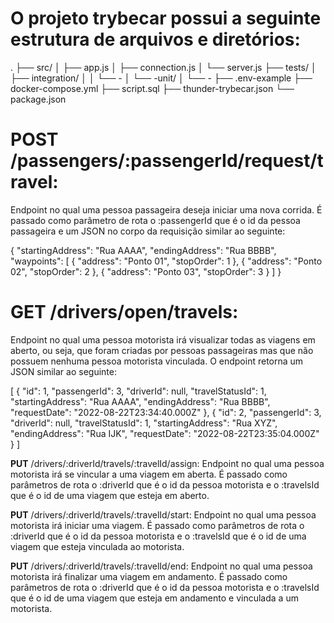 # O projeto trybecar possui a seguinte estrutura de arquivos e diretórios:
.
├── src/
│   ├── app.js
│   ├── connection.js
│   └── server.js
├── tests/
│   ├── integration/
│   │   └── -
│   └── -unit/
│       └── -
├── .env-example
├── docker-compose.yml
├── script.sql
├── thunder-trybecar.json
└── package.json


# POST /passengers/:passengerId/request/travel:
  Endpoint no qual uma pessoa passageira deseja iniciar uma nova corrida. É passado como parâmetro de rota o :passengerId que é o id da pessoa passageira e um JSON no corpo da requisição similar ao seguinte:

{
  "startingAddress": "Rua AAAA",
  "endingAddress": "Rua BBBB",
  "waypoints": [
    {
      "address": "Ponto 01",
      "stopOrder": 1
    },
    {
      "address": "Ponto 02",
      "stopOrder": 2
    },
    {
      "address": "Ponto 03",
      "stopOrder": 3
    }
  ]
}


# GET /drivers/open/travels:
  Endpoint no qual uma pessoa motorista irá visualizar todas as viagens em aberto, ou seja, que foram criadas por pessoas passageiras mas que não possuem nenhuma pessoa motorista vinculada. O endpoint retorna um JSON similar ao seguinte:


[
  {
    "id": 1,
    "passengerId": 3,
    "driverId": null,
    "travelStatusId": 1,
    "startingAddress": "Rua AAAA",
    "endingAddress": "Rua BBBB",
    "requestDate": "2022-08-22T23:34:40.000Z"
  },
  {
    "id": 2,
    "passengerId": 3,
    "driverId": null,
    "travelStatusId": 1,
    "startingAddress": "Rua XYZ",
    "endingAddress": "Rua IJK",
    "requestDate": "2022-08-22T23:35:04.000Z"
  }
]



**PUT** /drivers/:driverId/travels/:travelId/assign: Endpoint no qual uma pessoa motorista irá se vincular a uma viagem em aberta. É passado como parâmetros de rota o :driverId que é o id da pessoa motorista e o :travelsId que é o id de uma viagem que esteja em aberto.

**PUT** /drivers/:driverId/travels/:travelId/start: Endpoint no qual uma pessoa motorista irá iniciar uma viagem. É passado como parâmetros de rota o :driverId que é o id da pessoa motorista e o :travelsId que é o id de uma viagem que esteja vinculada ao motorista.

**PUT** /drivers/:driverId/travels/:travelId/end: Endpoint no qual uma pessoa motorista irá finalizar uma viagem em andamento. É passado como parâmetros de rota o :driverId que é o id da pessoa motorista e o :travelsId que é o id de uma viagem que esteja em andamento e vinculada a um motorista.